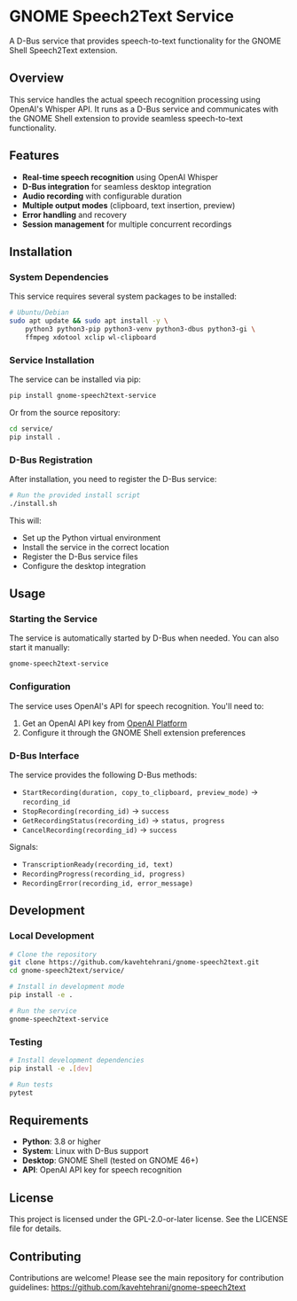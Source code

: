 # GNOME Speech2Text Service

A D-Bus service that provides speech-to-text functionality for the GNOME Shell Speech2Text extension.

## Overview

This service handles the actual speech recognition processing using OpenAI's Whisper API. It runs as a D-Bus service and communicates with the GNOME Shell extension to provide seamless speech-to-text functionality.

## Features

- **Real-time speech recognition** using OpenAI Whisper
- **D-Bus integration** for seamless desktop integration
- **Audio recording** with configurable duration
- **Multiple output modes** (clipboard, text insertion, preview)
- **Error handling** and recovery
- **Session management** for multiple concurrent recordings

## Installation

### System Dependencies

This service requires several system packages to be installed:

```bash
# Ubuntu/Debian
sudo apt update && sudo apt install -y \
    python3 python3-pip python3-venv python3-dbus python3-gi \
    ffmpeg xdotool xclip wl-clipboard
```

### Service Installation

The service can be installed via pip:

```bash
pip install gnome-speech2text-service
```

Or from the source repository:

```bash
cd service/
pip install .
```

### D-Bus Registration

After installation, you need to register the D-Bus service:

```bash
# Run the provided install script
./install.sh
```

This will:

- Set up the Python virtual environment
- Install the service in the correct location
- Register the D-Bus service files
- Configure the desktop integration

## Usage

### Starting the Service

The service is automatically started by D-Bus when needed. You can also start it manually:

```bash
gnome-speech2text-service
```

### Configuration

The service uses OpenAI's API for speech recognition. You'll need to:

1. Get an OpenAI API key from [OpenAI Platform](https://platform.openai.com/)
2. Configure it through the GNOME Shell extension preferences

### D-Bus Interface

The service provides the following D-Bus methods:

- `StartRecording(duration, copy_to_clipboard, preview_mode)` → `recording_id`
- `StopRecording(recording_id)` → `success`
- `GetRecordingStatus(recording_id)` → `status, progress`
- `CancelRecording(recording_id)` → `success`

Signals:

- `TranscriptionReady(recording_id, text)`
- `RecordingProgress(recording_id, progress)`
- `RecordingError(recording_id, error_message)`

## Development

### Local Development

```bash
# Clone the repository
git clone https://github.com/kavehtehrani/gnome-speech2text.git
cd gnome-speech2text/service/

# Install in development mode
pip install -e .

# Run the service
gnome-speech2text-service
```

### Testing

```bash
# Install development dependencies
pip install -e .[dev]

# Run tests
pytest
```

## Requirements

- **Python**: 3.8 or higher
- **System**: Linux with D-Bus support
- **Desktop**: GNOME Shell (tested on GNOME 46+)
- **API**: OpenAI API key for speech recognition

## License

This project is licensed under the GPL-2.0-or-later license. See the LICENSE file for details.

## Contributing

Contributions are welcome! Please see the main repository for contribution guidelines:
https://github.com/kavehtehrani/gnome-speech2text
